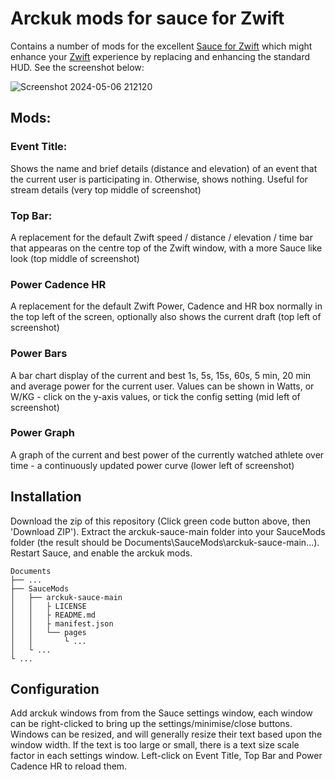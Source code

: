 # Arckuk mods for sauce for Zwift

Contains a number of mods for the excellent [Sauce for Zwift](https://github.com/SauceLLC/sauce4zwift) which might enhance your [Zwift](https://zwift.com) experience by replacing and enhancing the standard HUD. See the screenshot below:

![Screenshot 2024-05-06 212120](https://github.com/arckuk/arckuk-sauce/assets/169094745/3a35a37f-edbb-464a-b983-2dd392df750e)
## Mods:

### Event Title:
Shows the name and brief details (distance and elevation) of an event that the current user is participating in. Otherwise, shows nothing. Useful for stream details (very top middle of screenshot)

### Top Bar:
A replacement for the default Zwift speed / distance / elevation / time bar that appearas on the centre top of the Zwift window, with a more Sauce like look (top middle of screenshot)

### Power Cadence HR
A replacement for the default Zwift Power, Cadence and HR box normally in the top left of the screen, optionally also shows the current draft (top left of screenshot)

### Power Bars
A bar chart display of the current and best 1s, 5s, 15s, 60s, 5 min, 20 min and average power for the current user. Values can be shown in Watts, or W/KG - click on the y-axis values, or tick the config setting (mid left of screenshot)

### Power Graph
A graph of the current and best power of the currently watched athlete over time - a continuously updated power curve (lower left of screenshot)

## Installation
Download the zip of this repository (Click green code button above, then 'Download ZIP'). Extract the arckuk-sauce-main folder into your SauceMods folder (the result should be Documents\SauceMods\arckuk-sauce-main\...). Restart Sauce, and enable the arckuk mods.
```
Documents
├── ...
├── SauceMods
│   ├── arckuk-sauce-main
│   │   ├ LICENSE
│   │   ├ README.md
│   │   ├ manifest.json
│   │   └── pages
│   │       └ ...
│   └ ...
└ ...
```
## Configuration
Add arckuk windows from from the Sauce settings window, each window can be right-clicked to bring up the settings/minimise/close buttons. Windows can be resized, and will generally resize their text based upon the window width. If the text is too large or small, there is a text size scale factor in each settings window. Left-click on Event Title, Top Bar and Power Cadence HR to reload them.

